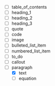 - [ ] table_of_contents
- [ ] heading_1
- [ ] heading_2
- [ ] heading_3
- [ ] quote
- [ ] code
- [ ] image
- [ ] bulleted_list_item
- [ ] numbered_list_item
- [ ] to_do
- [ ] callout
- [ ] paragraph
  - [x] text
  - [ ] equation
